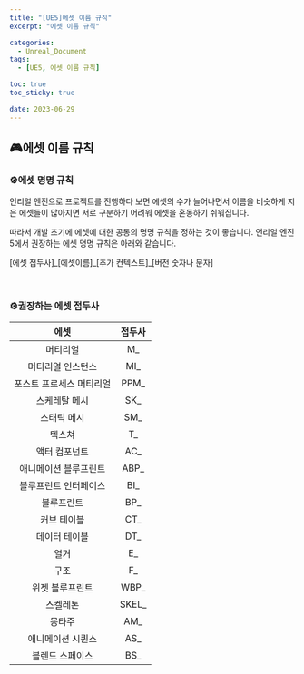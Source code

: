 ```yaml
---
title: "[UE5]에셋 이름 규칙"
excerpt: "에셋 이름 규칙"

categories:
  - Unreal_Document
tags:
  - [UE5, 에셋 이름 규칙]

toc: true
toc_sticky: true

date: 2023-06-29
---
```


## 🎮에셋 이름 규칙
### ⚙️에셋 명명 규칙
언리얼 엔진으로 프로젝트를 진행하다 보면 에셋의 수가 늘어나면서 이름을 비슷하게 지은 에셋들이 많아지면 서로 구분하기 어려워 에셋을 혼동하기 쉬워집니다.

따라서 개발 초기에 에셋에 대한 공통의 명명 규칙을 정하는 것이 좋습니다. 언리얼 엔진5에서 권장하는 에셋 명명 규칙은 아래와 같습니다.

[에셋 접두사]\_[에셋이름]\_[추가 컨텍스트]_[버전 숫자나 문자]

<br>

### ⚙️권장하는 에셋 접두사

| 에셋 | 접두사 |
| :---: | :---: |
| 머티리얼 | M_ |
| 머티리얼 인스턴스 | MI_ |
| 포스트 프로세스 머티리얼 | PPM_ |
| 스케레탈 메시 | SK_ |
| 스태틱 메시 | SM_ |
| 텍스쳐 | T_ |
| 액터 컴포넌트 | AC_ |
| 애니메이션 블루프린트 | ABP_ |
| 블루프린트 인터페이스 | BI_ |
| 블루프린트 | BP_ |
| 커브 테이블 | CT_ |
| 데이터 테이블 | DT_ |
| 열거 | E_ |
| 구조 | F_ |
| 위젯 블루프린트 | WBP_ |
| 스켈레톤 | SKEL_ |
| 몽타주 | AM_ |
| 애니메이션 시퀀스 | AS_ |
| 블렌드 스페이스 | BS_ |


<br><br>